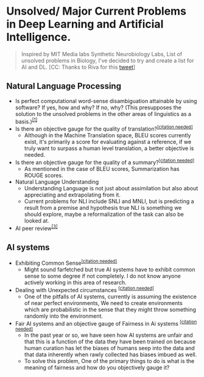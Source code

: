 # Unsolved/ Major Current Problems in Deep Learning and Artificial Intelligence. 
> Inspired by MIT Media labs Synthetic Neurobiology Labs, List of unsolved problems in Biology, I've decided to try and create a list for AI and DL. [CC: Thanks to Riva for this [tweet](https://twitter.com/rivatez/status/1121733391043502081)]


## Natural Language Processing

- Is perfect computational word-sense disambiguation attainable by using software? If yes, how and why? If no, why? (This presupposes the solution to the unsolved problems in the other areas of linguistics as a basis.)<sup>[[1]](https://en.wikipedia.org/wiki/Word-sense_disambiguation)</sup>
- Is there an objective gauge for the quality of translation?<sup>[[citation needed]]()</sup>
  - Although in the Machine Translation space, BLEU scores currently exist, it's primarily a score for evaluating against a reference, if we truly want to surpass a human level translation, a better objective is needed.
- Is there an objective gauge for the quality of a summary?<sup>[[citation needed]]()</sup>
  - As mentioned in the case of BLEU scores, Summarization has ROUGE scores.
- Natural Language Understanding 
  - Understanding Language is not just about assimilation but also about appreciating and extrapolating from it.
  - Current problems for NLI include SNLI and MNLI, but is predicting a result from a premise and hypothesis true NLI is something we should explore, maybe a reformalization of the task can also be looked at. 
- AI peer review<sup>[[3]](https://www.wired.com/2017/02/ai-can-solve-peer-review-ai-can-solve-anything/)</sup>




## AI systems 

- Exhibiting Common Sense<sup>[[citation needed]]()</sup>
  - Might sound farfetched but true AI systems have to exhibit common sense to some degree if not completely. I do not know anyone actively working in this area of research. 
- Dealing with Unexpected circumstances <sup>[[citation needed]]()</sup>
  - One of the pitfalls of AI systems, currently is assuming the existence of near perfect environments, We need to create environments which are probabilistic in the sense that they might throw something randomly into the environment. 
- Fair AI systems and an objective gauge of Fairness in Ai systems <sup>[[citation needed]]()</sup>
  - In the past year or so, we have seen how AI systems are unfair and that this is a function of the data they have been trained on because human curation has let the biases of humans seep into the data and that data inherently when rawly collected has biases imbued as well. 
  - To solve this problem, One of the primary things to do is what is the meaning of fairness and how do you objectively gauge it?
